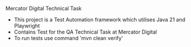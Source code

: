 Mercator Digital Technical Task

- This project is a Test Automation framework which utilises Java 21 and Playwright
- Contains Test for the QA Technical Task at Mercator Digital
- To run tests use command 'mvn clean verify'
